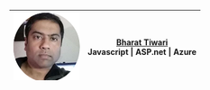 |![bharattiwari-aft](/assets/btprofile.png)|[Bharat Tiwari](https://medium.com/@bharat.tiwari) <br>Javascript \| ASP.net \| Azure|
|--|--|
 
 